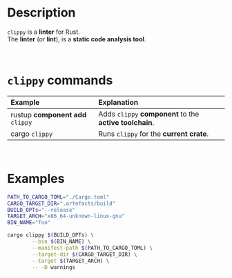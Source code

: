 # Description
``clippy`` is a **linter** for Rust. 
<br>
The **linter** (or **lint**), is a **static code analysis tool**. 

<br>

# ``clippy`` commands
|Example|Explanation|
|:------|:----------|
|rustup **component add** ``clippy``|Adds ``clippy`` **component** to the **active toolchain**.|
|cargo ``clippy``|Runs ``clippy`` for the **current crate**.|

<br>

# Examples
```bash
PATH_TO_CARGO_TOML="./Cargo.toml"
CARGO_TARGET_DIR=".artefacts/build"
BUILD_OPTs="--release"
TARGET_ARCH="x86_64-unknown-linux-gnu"
BIN_NAME="foo"

cargo clippy $(BUILD_OPTs) \
		--bin $(BIN_NAME) \
		--manifest-path $(PATH_TO_CARGO_TOML) \
		--target-dir $(CARGO_TARGET_DIR) \
		--target $(TARGET_ARCH) \
		-- -D warnings
```